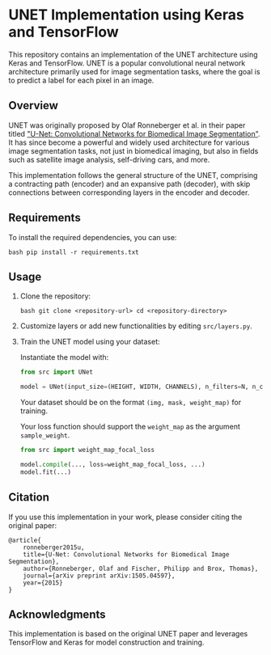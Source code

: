 # UNET Implementation using Keras and TensorFlow

This repository contains an implementation of the UNET architecture using Keras
and TensorFlow. UNET is a popular convolutional neural network architecture
primarily used for image segmentation tasks, where the goal is to predict a
label for each pixel in an image.

## Overview

UNET was originally proposed by Olaf Ronneberger et al. in their paper titled
["U-Net: Convolutional Networks for Biomedical Image
Segmentation"](https://arxiv.org/abs/1505.04597). It has since become a
powerful and widely used architecture for various image segmentation tasks, not
just in biomedical imaging, but also in fields such as satellite image
analysis, self-driving cars, and more.

This implementation follows the general structure of the UNET, comprising a
contracting path (encoder) and an expansive path (decoder), with skip
connections between corresponding layers in the encoder and decoder.

## Requirements

To install the required dependencies, you can use:

```bash pip install -r requirements.txt ```

## Usage

1. Clone the repository:

    ```bash git clone <repository-url> cd <repository-directory> ```

2. Customize layers or add new functionalities by editing `src/layers.py`.

3. Train the UNET model using your dataset:

    Instantiate the model with:

    ```python
    from src import UNet

    model = UNet(input_size=(HEIGHT, WIDTH, CHANNELS), n_filters=N, n_classes=M)
    ```

    Your dataset should be on the format `(img, mask, weight_map)` for training.

    Your loss function should support the `weight_map` as the argument `sample_weight`.

    ```python
    from src import weight_map_focal_loss

    model.compile(..., loss=weight_map_focal_loss, ...)
    model.fit(...)
    ```


## Citation

If you use this implementation in your work, please consider citing the
original paper:

``` 
@article{
    ronneberger2015u, 
    title={U-Net: Convolutional Networks for Biomedical Image Segmentation},
    author={Ronneberger, Olaf and Fischer, Philipp and Brox, Thomas}, 
    journal={arXiv preprint arXiv:1505.04597},
    year={2015} 
} 
```

## Acknowledgments

This implementation is based on the original UNET paper and leverages
TensorFlow and Keras for model construction and training.
